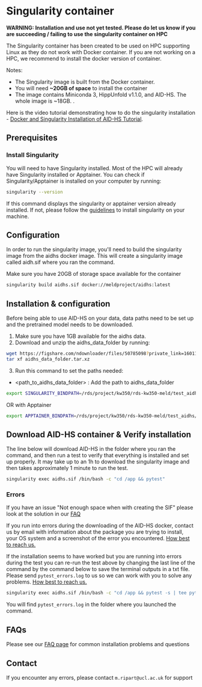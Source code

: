 # Singularity container

**WARNING: Installation and use not yet tested. Please do let us know if you are succeeding / failing to use the singularity container on HPC**

The Singularity container has been created to be used on HPC supporting Linux as they do not work with Docker container. If you are not working on a HPC, we recommend to install the docker version of container. 

Notes: 
- The Singularity image is built from the Docker container. 
- You will need **~20GB of space** to install the container
- The image contains Miniconda 3, HippUnfold v1.1.0, and AID-HS. The whole image is ~18GB. .  

Here is the video tutorial demonstrating how to do the singularity installation - [Docker and Singularity Installation of AID-HS Tutorial](https://www.youtube.com/watch?v=RRAET7r05ys&t=11s&ab_channel=MELDproject).

## Prerequisites

### Install Singularity
You will need to have Singularity installed. Most of the HPC will already have Singularity installed or Apptainer. You can check if Singularity/Apptainer is installed on your computer by running:
```bash
singularity --version
```
If this command displays the singularity or apptainer version already installed. If not, please follow the [guidelines](https://docs.sylabs.io/guides/3.0/user-guide/installation.html) to install singularity on your machine.

## Configuration
In order to run the singularity image, you'll need to build the singularity image from the aidhs docker image. This will create a singularity image called aidh.sif where you ran the command. 

Make sure you have 20GB of storage space available for the container

```bash
singularity build aidhs.sif docker://meldproject/aidhs:latest 
```

## Installation & configuration
Before being able to use AID-HS on your data, data paths need to be set up and the pretrained model needs to be downloaded.

1. Make sure you have 1GB available for the aidhs data.
2. Download and unzip the aidhs_data_folder by running: 
```bash
wget https://figshare.com/ndownloader/files/50785098?private_link=16011ee4d6b5723b14b6 --output-document aidhs_data_folder.tar.xz 
tar xf aidhs_data_folder.tar.xz 
```
3. Run this command to set the paths needed:
-  <path_to_aidhs_data_folder> : Add the path to aidhs_data_folder
```bash
export SINGULARITY_BINDPATH=/rds/project/kw350/rds-kw350-meld/test_aidhs/aidhs_data_folder/:/data
```
OR with Apptainer
```bash
export APPTAINER_BINDPATH=/rds/project/kw350/rds-kw350-meld/test_aidhs/aidhs_data_folder/:/data 
```

## Download AID-HS container & Verify installation
The line below will download AID-HS in the folder where you ran the command, and then run a test to verify that everything is installed and set up properly. It may take up to an 1h to download the singularity image and then takes approximately 1 minute to run the test.

```bash
singularity exec aidhs.sif /bin/bash -c "cd /app && pytest" 
```

### Errors

If you have an issue "Not enough space when with creating the SIF" please look at the solution in our [FAQ](/docs/FAQ.md)

If you run into errors during the downloading of the AID-HS docker, contact us by email with information about the package you are trying to install, your OS system and a screenshot of the error you encountered. [How best to reach us.](#contact)

If the installation seems to have worked but you are running into errors during the test you can re-run the test above by changing the last line of the command by the command below to save the terminal outputs in a txt file. Please send `pytest_errors.log` to us so we can work with you to solve any problems. [How best to reach us.](#contact)

```bash
singularity exec aidhs.sif /bin/bash -c "cd /app && pytest -s | tee pytest_errors.log" 
```

You will find `pytest_errors.log` in the folder where you launched the command. 

## FAQs
Please see our [FAQ page](https://aid-hs.readthedocs.io/en/latest/FAQ.html) for common installation problems and questions

## Contact
If you encounter any errors, please contact `m.ripart@ucl.ac.uk` for support

